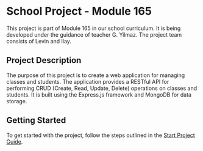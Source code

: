 # School Project - Module 165

This project is part of Module 165 in our school curriculum. It is being developed under the guidance of teacher G. Yilmaz. The project team consists of Levin and Ilay.

## Project Description

The purpose of this project is to create a web application for managing classes and students. The application provides a RESTful API for performing CRUD (Create, Read, Update, Delete) operations on classes and students. It is built using the Express.js framework and MongoDB for data storage.

## Getting Started

To get started with the project, follow the steps outlined in the [Start Project Guide](start-project.md).